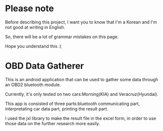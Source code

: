 Please note
=============================================================================================================

Before describing this project, I want you to know that I'm a Korean and I'm not good at writing in English.

So, there will be a lot of grammar mistakes on this page.

Hope you understand this :(

OBD Data Gatherer
=================
This is an android application that can be used to gather some data through an OBD2 bluetooth module.

Currently, it's only tested on two cars:Morning(KIA) and Veracruz(Hyundai).

This app is consisted of three parts:bluetooth communicating part, interpretating car data part, printing the result part.

I used the jxl library to make the result file in the excel form, in order to use those data on the further research more easily.
